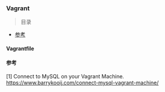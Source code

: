 ### Vagrant

> 目录
* [参考](#参考)

#### Vagrantfile

#### 参考
[1] Connect to MySQL on your Vagrant Machine. https://www.barrykooij.com/connect-mysql-vagrant-machine/